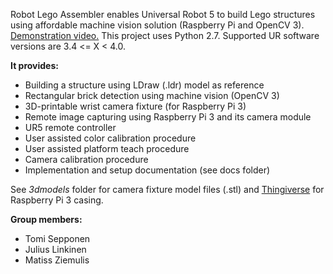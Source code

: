 Robot Lego Assembler enables Universal Robot 5 to build Lego structures using affordable machine vision solution (Raspberry Pi and OpenCV 3). [Demonstration video.](https://www.youtube.com/watch?v=iTxzYD6GYOc&feature=youtu.be) This project uses Python 2.7. Supported UR software versions are 3.4 <= X < 4.0.



**It provides:**

* Building a structure using LDraw (.ldr) model as reference
* Rectangular brick detection using machine vision (OpenCV 3)
* 3D-printable wrist camera fixture (for Raspberry Pi 3)
* Remote image capturing using Raspberry Pi 3 and its camera module
* UR5 remote controller
* User assisted color calibration procedure
* User assisted platform teach procedure
* Camera calibration procedure
* Implementation and setup documentation (see docs folder)



See *3dmodels* folder for camera fixture model files (.stl) and [Thingiverse](https://www.thingiverse.com/thing:2539269) for Raspberry Pi 3 casing. 



**Group members:**

* Tomi Sepponen
* Julius Linkinen
* Matiss Ziemulis
